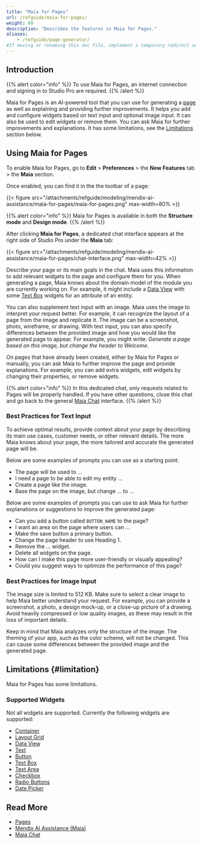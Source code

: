 ```yaml
---
title: "Maia for Pages"
url: /refguide/maia-for-pages/
weight: 60
description: "Describes the features in Maia for Pages."
aliases:
    - /refguide/page-generator/
#If moving or renaming this doc file, implement a temporary redirect and let the respective team know they should update the URL in the product. See Mapping to Products for more details.
---
```


## Introduction

{{% alert color="info" %}}
To use Maia for Pages, an internet connection and signing in to Studio Pro are required.
{{% /alert %}}

Maia for Pages is an AI-powered tool that you can use for generating a [page](/refguide/page/) as well as explaining and providing further improvements. It helps you add and configure widgets based on text input and optional image input. It can also be used to edit widgets or remove them. You can ask Maia for further improvements and explanations. It has some limitations, see the [Limitations](#limitation) section below.

## Using Maia for Pages

To enable Maia for Pages, go to **Edit** > **Preferences** > the **New Features** tab > the **Maia** section.

Once enabled, you can find it in the the toolbar of a page:

{{< figure src="/attachments/refguide/modeling/mendix-ai-assistance/maia-for-pages/maia-for-pages.png" max-width=80% >}}

{{% alert color="info" %}}
Maia for Pages is available in both the **Structure mode** and **Design mode**.
{{% /alert %}}

After clicking **Maia for Pages**, a dedicated chat interface appears at the right side of Studio Pro under the **Maia** tab:

{{< figure src="/attachments/refguide/modeling/mendix-ai-assistance/maia-for-pages/chat-interface.png" max-width=42% >}}

Describe your page or its main goals in the chat. Maia uses this information to add relevant widgets to the page and configure them for you. When generating a page, Maia knows about the domain model of the module you are currently working on. For example, it might include a [Data View](/refguide/data-view/) with some [Text Box](/refguide/text-box/) widgets for an attribute of an entity.

You can also supplement text input with an image. Maia uses the image to interpret your request better. For example, it can recognize the layout of a page from the image and replicate it. The image can be a screenshot, photo, wireframe, or drawing. With text input, you can also specify differences between the provided image and how you would like the generated page to appear. For example, you might write: *Generate a page based on this image, but change the header to Welcome.*

On pages that have already been created, either by Maia for Pages or manually,  you can ask Maia to further improve the page and provide explanations. For example, you can add extra widgets, edit widgets by changing their properties, or remove widgets.

{{% alert color="info" %}}
In this dedicated chat, only requests related to Pages will be properly handled. If you have other questions, close this chat and go back to the general [Maia Chat](/refguide/maia-chat/) interface.
{{% /alert %}}

### Best Practices for Text Input

To achieve optimal results, provide context about your page by describing its main use cases, customer needs, or other relevant details. The more Maia knows about your page, the more tailored and accurate the generated page will be.

Below are some examples of prompts you can use as a starting point:

* The page will be used to ...
* I need a page to be able to edit my entity ...
* Create a page like the image.
* Base the page on the image, but change ... to ...

Below are some examples of prompts you can use to ask Maia for further explanations or suggestions to improve the generated page:

* Can you add a button called `BUTTON_NAME` to the page?
* I want an area on the page where users can ...
* Make the save button a primary button.
* Change the page header to use Heading 1.
* Remove the ... widget.
* Delete all widgets on the page.
* How can I make this page more user-friendly or visually appealing?
* Could you suggest ways to optimize the performance of this page?

### Best Practices for Image Input

The image size is limited to 512 KB. Make sure to select a clear image to help Maia better understand your request. For example, you can provide a screenshot, a photo, a design mock-up, or a close-up picture of a drawing. Avoid heavily compressed or low quality images, as these may result in the loss of important details.

Keep in mind that Maia analyzes only the structure of the image. The theming of your app, such as the color scheme, will not be changed. This can cause some differences between the provided image and the generated page.

## Limitations {#limitation}

Maia for Pages has some limitations.

### Supported Widgets

Not all widgets are supported. Currently the following widgets are supported:

* [Container](/refguide/container/)
* [Layout Grid](/refguide/layout-grid/)
* [Data View](/refguide/data-view/)
* [Text](/refguide/text/)
* [Button](/refguide/button-widgets/)
* [Text Box](/refguide/text-box/)
* [Text Area](/refguide/text-area/)
* [Checkbox](/refguide/check-box/)
* [Radio Buttons](/refguide/radio-buttons/)
* [Date Picker](/refguide/date-picker/)

## Read More

* [Pages](/refguide/page/)
* [Mendix AI Assistance (Maia)](/refguide/mendix-ai-assistance/)
* [Maia Chat](/refguide/maia-chat/)
